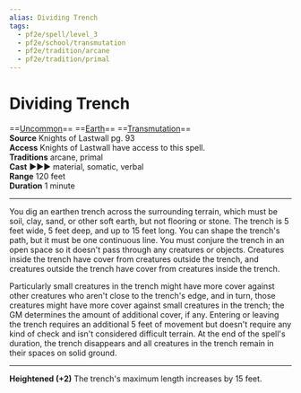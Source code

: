 ```yaml
---
alias: Dividing Trench
tags:
  - pf2e/spell/level_3
  - pf2e/school/transmutation
  - pf2e/tradition/arcane
  - pf2e/tradition/primal
---
```


# Dividing Trench

==[Uncommon](Uncommon.md)== ==[Earth](Earth.md)== ==[Transmutation](Transmutation.md)==  
__Source__ Knights of Lastwall pg. 93  
**Access** Knights of Lastwall have access to this spell.  
**Traditions** arcane, primal  
**Cast** ►►► material, somatic, verbal  
**Range** 120 feet  
**Duration** 1 minute

---

You dig an earthen trench across the surrounding terrain, which must be soil, clay, sand, or other soft earth, but not flooring or stone. The trench is 5 feet wide, 5 feet deep, and up to 15 feet long. You can shape the trench's path, but it must be one continuous line. You must conjure the trench in an open space so it doesn't pass through any creatures or objects. Creatures inside the trench have cover from creatures outside the trench, and creatures outside the trench have cover from creatures inside the trench.

Particularly small creatures in the trench might have more cover against other creatures who aren't close to the trench's edge, and in turn, those creatures might have more cover against small creatures in the trench; the GM determines the amount of additional cover, if any. Entering or leaving the trench requires an additional 5 feet of movement but doesn't require any kind of check and isn't considered difficult terrain. At the end of the spell's duration, the trench disappears and all creatures in the trench remain in their spaces on solid ground.

<hr>

**Heightened (+2)** The trench's maximum length increases by 15 feet.
